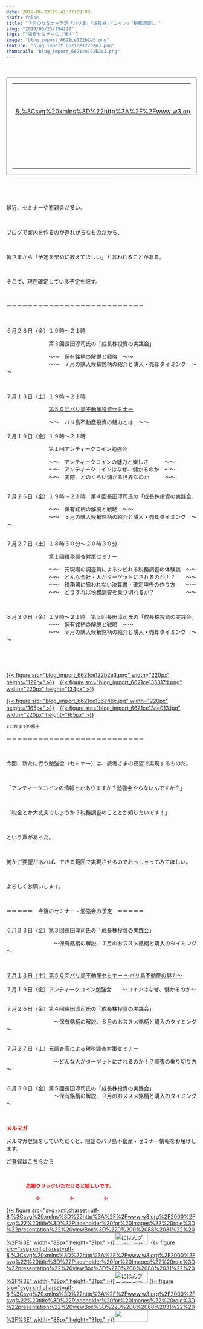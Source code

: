```yaml
---
date: 2019-06-23T19:41:27+09:00
draft: false
title: "７月のセミナー予定「バリ島」「成長株」「コイン」「税務調査」。"
slug: "2019/06/23/194127"
tags: ["投資セミナーのご案内"]
image: "blog_import_6621ce122b2e3.png"
feature: "blog_import_6621ce122b2e3.png"
thumbnail: "blog_import_6621ce122b2e3.png"
---
```

<p> </p><div contenteditable="false" style="padding: 15px; border-radius: 4px; border: 1px dotted currentColor; border-image: none;"><table border="0" cellpadding="0" cellspacing="0" style="margin: 0px; table-layout: fixed;" width="100%">	<tbody width="100%">		<tr>			<td aligin="center" style="vertical-align: middle;" width="95"><span style="text-align: center; display: block;"><a alt0="AmebaAffiliate" alt1="稼げる人の常識、稼げない人の常識" alt2="Amazon" alt3="https://images-fe.ssl-images-amazon.com/images/I/51Ft8zEBpkL._SL160_.jpg" alt4="1" href="4802110227?SubscriptionId=AKIAJLD6FH2TADXIQKDQ&amp;tag=amebablog-a2371184-22&amp;linkCode=xm2&amp;camp=2025&amp;creative=165953&amp;creativeASIN=4802110227" target="_blank">{{< figure src="svg+xml;charset=utf-8,%3Csvg%20xmlns%3D%22http%3A%2F%2Fwww.w3.org%2F2000%2Fsvg%22%20title%3D%22Placeholder%20for%20Images%22%20role%3D%22presentation%22%20viewBox%3D%220%200%201%201%22%20%2F%3E"  >}}<noscript><img alt="稼げる人の常識、稼げない人の常識" border="0" data-img="affiliate" src="https://images-fe.ssl-images-amazon.com/images/I/51Ft8zEBpkL._SL160_.jpg" style="margin: 0px; vertical-align: middle; max-width: 95px;"></noscript></a></span></td>			<td style="line-height: 1.5; padding-left: 15px; vertical-align: middle;"><a alt0="AmebaAffiliate" alt1="稼げる人の常識、稼げない人の常識" alt2="Amazon" alt3="https://images-fe.ssl-images-amazon.com/images/I/51Ft8zEBpkL._SL160_.jpg" alt4="1" href="4802110227?SubscriptionId=AKIAJLD6FH2TADXIQKDQ&amp;tag=amebablog-a2371184-22&amp;linkCode=xm2&amp;camp=2025&amp;creative=165953&amp;creativeASIN=4802110227" target="_blank">稼げる人の常識、稼げない人の常識</a>			<div style="padding: 3px 0px;">1,200円</div>			<div style="font-size: 0.83em;">Amazon</div></td>		</tr>	</tbody></table></div><p> </p><p> </p><p>最近、セミナーや懇親会が多い。</p><p> </p><p>ブログで案内を作るのが遅れがちなものだから、</p><p> </p><p>皆さまから「予定を早めに教えてほしい」と言われることがある。</p><p> </p><p>そこで、現在確定している予定を記す。</p><p> </p><p>＝＝＝＝＝＝＝＝＝＝＝＝＝＝＝＝＝＝＝＝＝＝＝＝＝＝</p><p> </p><p>６月２８日（金）１９時～２１時　</p><p>　　　　　　　　第３回長田淳司氏の「成長株投資の実践会」</p><p>　　　　　　　　～～　保有銘柄の解説と戦略　～～<br/>　　　　　　　　～～　７月の購入候補銘柄の紹介と購入・売却タイミング　～～</p><p> </p><p>７月１３日（土）１９時～２１時　</p><p>　　　　　　　　<a href="entry-12485162907.html#_=_" target="_blank">第５０回バリ島不動産投資セミナー</a></p><p>　　　　　　　　～～　バリ島不動産投資の魅力とは　～～<br/> <br/>７月１９日（金）１９時～２１時　</p><p>　　　　　　　　第１回アンティークコイン勉強会</p><p>　　　　　　　　～～　アンティークコインの魅力と楽しさ　　　～～<br/>　　　　　　　　～～　アンティークコインはなぜ、儲かるのか　～～<br/>　　　　　　　　～～　実際、どのくらい儲かる世界なのか　　　～～</p><p><br/>７月２６日（金）１９時～２１時　第４回長田淳司氏の「成長株投資の実践会」</p><p>　　　　　　　　～～　保有銘柄の解説と戦略　～～<br/>　　　　　　　　～～　８月の購入候補銘柄の紹介と購入・売却タイミング　～～</p><p><br/>７月２７日（土）１８時３０分～２０時３０分　</p><p>　　　　　　　　第１回税務調査対策セミナー</p><p>　　　　　　　　～～　元現場の調査員によるシビれる税務調査の体験談　～～<br/>　　　　　　　　～～　どんな会社・人がターゲットにされるのか！？　　～～<br/>　　　　　　　　～～　税務署に狙われない決算書・確定申告の作り方　　～～<br/>　　　　　　　　～～　どうすれば税務調査を乗り切れるか？　　　　　　～～</p><p> </p><p>８月３０日（金）１９時～２１時　第５回長田淳司氏の「成長株投資の実践会」<br/>　　　　　　　　～～　保有銘柄の解説と戦略　～～<br/>　　　　　　　　～～　９月の購入候補銘柄の紹介と購入・売却タイミング　～～</p><p> </p><p> </p><p><a href="blog_import_6621ce122b2e3.png">{{< figure src="blog_import_6621ce122b2e3.png" width="220px" height="122px" >}}</a>　<a href="blog_import_6621ce135317d.png">{{< figure src="blog_import_6621ce135317d.png" width="220px" height="134px" >}}</a></p><p><a href="blog_import_6621ce136e46c.jpg">{{< figure src="blog_import_6621ce136e46c.jpg" width="220px" height="165px" >}}</a>　<a href="blog_import_6621ce13ae013.jpg">{{< figure src="blog_import_6621ce13ae013.jpg" width="220px" height="165px" >}}</a></p><p><span style="font-size: 0.83em;">※これまでの様子</span></p><p>＝＝＝＝＝＝＝＝＝＝＝＝＝＝＝＝＝＝＝＝＝＝＝＝＝＝</p><p> </p><p>今回、新たに行う勉強会（セミナー）は、読者さまの要望で実現するものだ。</p><p> </p><p>「アンティークコインの情報とかありますか？勉強会やらないんですか？」</p><p> </p><p>「税金とか大丈夫でしょうか？税務調査のこととか知りたいです！」</p><p> </p><p>という声があった。</p><p> </p><p>何かご要望があれば、できる範囲で実現させるのでおっしゃってみてほしい。</p><p> </p><p>よろしくお願いします。</p><p> </p><p>＝＝＝＝＝　今後のセミナー・勉強会の予定　＝＝＝＝＝</p><p><br/>６月２８日（金）第３回長田淳司氏の「成長株投資の実践会」</p><p>　　　　　　　　　～保有銘柄の解説、７月のおススメ銘柄と購入のタイミング～</p><p> </p><p><a href="entry-12485162907.html#_=_" target="_blank">７月１３日（土）第５０回バリ島不動産セミナー ～バリ島不動産の魅力～</a><br/> <br/>７月１９日（金）アンティークコイン勉強会　　～コインはなぜ、儲かるのか～</p><p><br/>７月２６日（金）第４回長田淳司氏の「成長株投資の実践会」</p><p>　　　　　　　　　～保有銘柄の解説、８月のおススメ銘柄と購入のタイミング～</p><p><br/>７月２７日（土）元調査官による税務調査対策セミナー</p><p>　　　　　　　　　～どんな人がターゲットにされるのか！？調査の乗り切り方～<br/> </p><p>８月３０日（金）第５回長田淳司氏の「成長株投資の実践会」<br/>　　　　　　　　　～保有銘柄の解説、９月のおススメ銘柄と購入のタイミング～</p><p> </p><p><span style="font-weight: bold;"><span style="color: rgb(255, 0, 0);">メルマガ</span></span></p><p>メルマガ登録をしていただくと、限定のバリ島不動産・セミナー情報をお届けします。</p><p>ご登録は<a href="f9eeVI" target="_blank">こちら</a>から</p><p style="text-align: center;"> </p><p><font color="#ff0000" size="2"><strong>　　　　応援クリックいただけると嬉しいです。</strong></font></p><p><font color="#ff0000" size="2"><strong>　　　　　　↓　　　　　　↓　　　　　　↓</strong></font></p><p><a href="ranking.html?p_cid=01260127" id="&amp;blogmura_banner">{{< figure src="svg+xml;charset=utf-8,%3Csvg%20xmlns%3D%22http%3A%2F%2Fwww.w3.org%2F2000%2Fsvg%22%20title%3D%22Placeholder%20for%20Images%22%20role%3D%22presentation%22%20viewBox%3D%220%200%2088%2031%22%20%2F%3E" width="88px" height="31px" >}}<noscript><img alt="にほんブログ村 海外生活ブログ バリ島情報へ" border="0" height="31" src="//overseas.blogmura.com/bali/img/bali88_31.gif" width="88"></noscript></a>  <a href="ranking.html?p_cid=01260127" id="&amp;blogmura_banner">{{< figure src="svg+xml;charset=utf-8,%3Csvg%20xmlns%3D%22http%3A%2F%2Fwww.w3.org%2F2000%2Fsvg%22%20title%3D%22Placeholder%20for%20Images%22%20role%3D%22presentation%22%20viewBox%3D%220%200%2088%2031%22%20%2F%3E" width="88px" height="31px" >}}<noscript><img alt="にほんブログ村 投資ブログ 不動産投資へ" border="0" height="31" src="//investment.blogmura.com/hudousantoushi/img/hudousantoushi88_31.gif" width="88"></noscript></a> <a href="link.php?1804582" title="人気ブログランキングへ">{{< figure src="svg+xml;charset=utf-8,%3Csvg%20xmlns%3D%22http%3A%2F%2Fwww.w3.org%2F2000%2Fsvg%22%20title%3D%22Placeholder%20for%20Images%22%20role%3D%22presentation%22%20viewBox%3D%220%200%2088%2031%22%20%2F%3E" width="88px" height="31px" >}}<noscript><img border="0" height="31" src="https://blog.with2.net/img/banner/banner_22.gif" width="88"></noscript></a></p>


